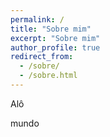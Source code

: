 ```yaml
---
permalink: /
title: "Sobre mim"
excerpt: "Sobre mim"
author_profile: true
redirect_from: 
  - /sobre/
  - /sobre.html
---
```


Alô

mundo
